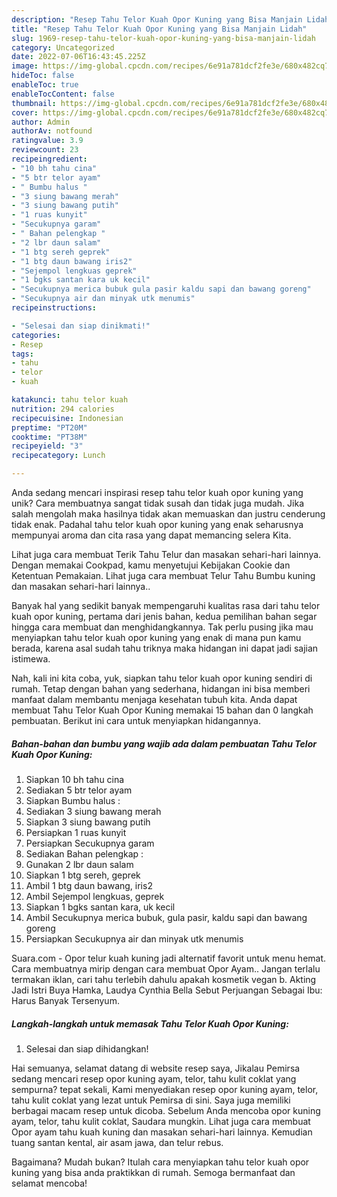 ```yaml
---
description: "Resep Tahu Telor Kuah Opor Kuning yang Bisa Manjain Lidah"
title: "Resep Tahu Telor Kuah Opor Kuning yang Bisa Manjain Lidah"
slug: 1969-resep-tahu-telor-kuah-opor-kuning-yang-bisa-manjain-lidah
category: Uncategorized
date: 2022-07-06T16:43:45.225Z
image: https://img-global.cpcdn.com/recipes/6e91a781dcf2fe3e/680x482cq70/tahu-telor-kuah-opor-kuning-foto-resep-utama.jpg
hideToc: false
enableToc: true
enableTocContent: false
thumbnail: https://img-global.cpcdn.com/recipes/6e91a781dcf2fe3e/680x482cq70/tahu-telor-kuah-opor-kuning-foto-resep-utama.jpg
cover: https://img-global.cpcdn.com/recipes/6e91a781dcf2fe3e/680x482cq70/tahu-telor-kuah-opor-kuning-foto-resep-utama.jpg
author: Admin
authorAv: notfound
ratingvalue: 3.9
reviewcount: 23
recipeingredient:
- "10 bh tahu cina"
- "5 btr telor ayam"
- " Bumbu halus "
- "3 siung bawang merah"
- "3 siung bawang putih"
- "1 ruas kunyit"
- "Secukupnya garam"
- " Bahan pelengkap "
- "2 lbr daun salam"
- "1 btg sereh geprek"
- "1 btg daun bawang iris2"
- "Sejempol lengkuas geprek"
- "1 bgks santan kara uk kecil"
- "Secukupnya merica bubuk gula pasir kaldu sapi dan bawang goreng"
- "Secukupnya air dan minyak utk menumis"
recipeinstructions:

- "Selesai dan siap dinikmati!"
categories:
- Resep
tags:
- tahu
- telor
- kuah

katakunci: tahu telor kuah 
nutrition: 294 calories
recipecuisine: Indonesian
preptime: "PT20M"
cooktime: "PT38M"
recipeyield: "3"
recipecategory: Lunch

---
```





Anda sedang mencari inspirasi resep tahu telor kuah opor kuning yang unik? Cara membuatnya sangat tidak susah dan tidak juga mudah. Jika salah mengolah maka hasilnya tidak akan memuaskan dan justru cenderung tidak enak. Padahal tahu telor kuah opor kuning yang enak seharusnya mempunyai aroma dan cita rasa yang dapat memancing selera Kita.





Lihat juga cara membuat Terik Tahu Telur dan masakan sehari-hari lainnya. Dengan memakai Cookpad, kamu menyetujui Kebijakan Cookie dan Ketentuan Pemakaian. Lihat juga cara membuat Telur Tahu Bumbu kuning dan masakan sehari-hari lainnya..

Banyak hal yang sedikit banyak mempengaruhi kualitas rasa dari tahu telor kuah opor kuning, pertama dari jenis bahan, kedua pemilihan bahan segar hingga cara membuat dan menghidangkannya. Tak perlu pusing jika mau menyiapkan tahu telor kuah opor kuning yang enak di mana pun kamu berada, karena asal sudah tahu triknya maka hidangan ini dapat jadi sajian istimewa.






Nah, kali ini kita coba, yuk, siapkan tahu telor kuah opor kuning sendiri di rumah. Tetap dengan bahan yang sederhana, hidangan ini bisa memberi manfaat dalam membantu menjaga kesehatan tubuh kita. Anda dapat membuat Tahu Telor Kuah Opor Kuning memakai 15 bahan dan 0 langkah pembuatan. Berikut ini cara untuk menyiapkan hidangannya.

<!--inarticleads1-->

##### Bahan-bahan dan bumbu yang wajib ada dalam pembuatan Tahu Telor Kuah Opor Kuning:

1. Siapkan 10 bh tahu cina
1. Sediakan 5 btr telor ayam
1. Siapkan  Bumbu halus :
1. Sediakan 3 siung bawang merah
1. Siapkan 3 siung bawang putih
1. Persiapkan 1 ruas kunyit
1. Persiapkan Secukupnya garam
1. Sediakan  Bahan pelengkap :
1. Gunakan 2 lbr daun salam
1. Siapkan 1 btg sereh, geprek
1. Ambil 1 btg daun bawang, iris2
1. Ambil Sejempol lengkuas, geprek
1. Siapkan 1 bgks santan kara, uk kecil
1. Ambil Secukupnya merica bubuk, gula pasir, kaldu sapi dan bawang goreng
1. Persiapkan Secukupnya air dan minyak utk menumis


Suara.com - Opor telur kuah kuning jadi alternatif favorit untuk menu hemat. Cara membuatnya mirip dengan cara membuat Opor Ayam.. Jangan terlalu termakan iklan, cari tahu terlebih dahulu apakah kosmetik vegan b. Akting Jadi Istri Buya Hamka, Laudya Cynthia Bella Sebut Perjuangan Sebagai Ibu: Harus Banyak Tersenyum. 

<!--inarticleads2-->

##### Langkah-langkah untuk memasak Tahu Telor Kuah Opor Kuning:


1. Selesai dan siap dihidangkan!

Hai semuanya, selamat datang di website resep saya, Jikalau Pemirsa sedang mencari resep opor kuning ayam, telor, tahu kulit coklat yang sempurna? tepat sekali, Kami menyediakan resep opor kuning ayam, telor, tahu kulit coklat yang lezat untuk Pemirsa di sini. Saya juga memiliki berbagai macam resep untuk dicoba. Sebelum Anda mencoba opor kuning ayam, telor, tahu kulit coklat, Saudara mungkin. Lihat juga cara membuat Opor ayam tahu kuah kuning dan masakan sehari-hari lainnya. Kemudian tuang santan kental, air asam jawa, dan telur rebus. 

Bagaimana? Mudah bukan? Itulah cara menyiapkan tahu telor kuah opor kuning yang bisa anda praktikkan di rumah. Semoga bermanfaat dan selamat mencoba!
